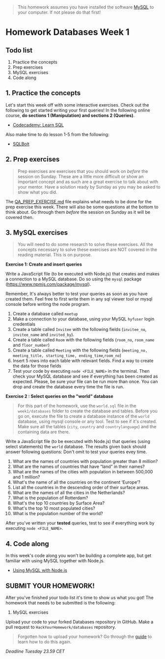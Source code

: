 > This homework assumes you have installed the software [MySQL](https://dev.mysql.com/downloads/installer/) to your computer. If not please do that first!

# Homework Databases Week 1

## **Todo list**

1. Practice the concepts
2. Prep exercises
3. MySQL exercises
4. Code along

## 1. **Practice the concepts**

Let's start this week off with some interactive exercises. Check out the following to get started writing your first queries! In the following online course, **do sections 1 (Manipulation) and sections 2 (Queries)**.

- [Codecademy: Learn SQL](https://www.codecademy.com/learn/learn-sql)

Also make time to do lesson 1-5 from the following:

- [SQLBolt](https://sqlbolt.com/lesson/select_queries_introduction)

## 2. **Prep exercises**

> Prep exercises are exercises that you should work on _before_ the session on Sunday. These are a little more difficult or show an important concept and as such are a great exercise to talk about with your mentor. Have a solution ready by Sunday as you may be asked to show what you did.

The [QA_PREP_EXERCISE.md](./QA_PREP_EXERCISE.md) file explains what needs to be done for the prep exercise this week. There will also be some questions at the bottom to think about. Go through them _before_ the session on Sunday as it will be covered then.

## 3. **MySQL exercises**

> You will need to do some research to solve these exercises. All the concepts necessary to solve
> these exercises are NOT covered in the reading material. This is on purpose.

**Exercise 1: Create and insert queries**

Write a JavaScript file (to be executed with Node.js) that creates and makes a connection to a MySQL database. Do so using the `mysql` package (https://www.npmjs.com/package/mysql).

Remember, It's always better to test your queries as soon as you have created them. Feel free to first write them in any sql viewer tool or mysql console before writing the node program.

1. Create a database called `meetup`
2. Make a connection to your database, using your MySQL `hyfuser` login credentials
3. Create a table called `Invitee` with the following fields (`invitee_no`, `invitee_name` and `invited_by`).
4. Create a table called `Room` with the following fields (`room_no`, `room_name` and `floor_number`)
5. Create a table called `Meeting` with the following fields (`meeting_no, meeting_title, starting_time, ending_time`,`room_no`)
6. Insert 5 rows into each table with relevant fields. Find a way to create the data for those fields
7. Test your code by executing `node <FILE_NAME>` in the terminal. Then check your MySQL database and see if everything has been created as expected. Please, be sure your file can be run more than once. You can drop and create the database every time the file is run.

**Exercise 2 : Select queries on the "world" database**

> For this part of the homework, use the `world.sql` file in the `week1/databases` folder to create the database and tables. Before you go on, execute the file to create a database instance of the `world` database, using mysql console or any tool. Test to see if it's created. Make sure all the tables (`city`, `country` and `countrylanguage`) and the containing data are there.

Write a JavaScript file (to be executed with Node.js) that queries (using select statements) the `world` database. The results given back should answer following questions:
Don't omit to test your queries evey time.

1. What are the names of countries with population greater than 8 million?
2. What are the names of countries that have “land” in their names?
3. What are the names of the cities with population in between 500,000 and 1 million?
4. What's the name of all the countries on the continent ‘Europe’?
5. List all the countries in the descending order of their surface areas.
6. What are the names of all the cities in the Netherlands?
7. What is the population of Rotterdam?
8. What's the top 10 countries by Surface Area?
9. What's the top 10 most populated cities?
10. What is the population number of the world?

After you've written your **tested** queries, test to see if everything work by executing `node <FILE_NAME>`.

## 4. **Code along**

In this week's code along you won't be building a complete app, but get familiar with using MySQL together with Node.js.

- [Using MySQL with Node.js](https://www.youtube.com/watch?v=EN6Dx22cPRI)

## **SUBMIT YOUR HOMEWORK!**

After you've finished your todo list it's time to show us what you got! The homework that needs to be submitted is the following:

1. MySQL exercises

Upload your code to your forked Databases repository in GitHub. Make a pull request to `HackYourHomework/databases` repository.

> Forgotten how to upload your homework? Go through the [guide](../hand-in-homework-guide.md) to learn how to do this again.

_Deadline Tuesday 23.59 CET_
